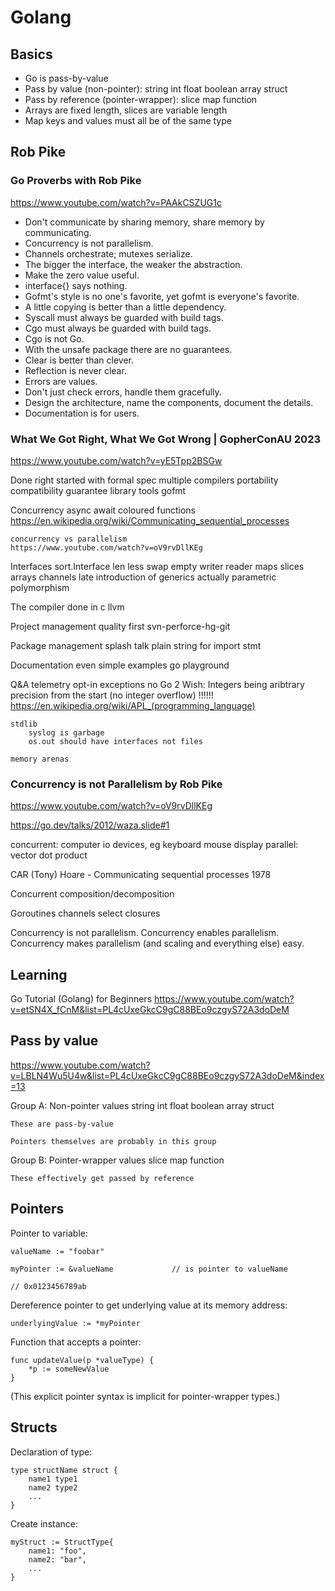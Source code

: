 Golang
======

Basics
------

* Go is pass-by-value
* Pass by value (non-pointer):			string int float boolean array struct
* Pass by reference (pointer-wrapper):	slice map function
* Arrays are fixed length, slices are variable length
* Map keys and values must all be of the same type



Rob Pike
--------

### Go Proverbs with Rob Pike

https://www.youtube.com/watch?v=PAAkCSZUG1c

* Don't communicate by sharing memory, share memory by communicating.
* Concurrency is not parallelism.
* Channels orchestrate; mutexes serialize.
* The bigger the interface, the weaker the abstraction.
* Make the zero value useful.
* interface{} says nothing.
* Gofmt's style is no one's favorite, yet gofmt is everyone's favorite.
* A little copying is better than a little dependency.
* Syscall must always be guarded with build tags.
* Cgo must always be guarded with build tags.
* Cgo is not Go.
* With the unsafe package there are no guarantees.
* Clear is better than clever.
* Reflection is never clear.
* Errors are values.
* Don't just check errors, handle them gracefully.
* Design the architecture, name the components, document the details.
* Documentation is for users.


### What We Got Right, What We Got Wrong | GopherConAU 2023

https://www.youtube.com/watch?v=yE5Tpp2BSGw

Done right
	started with formal spec
	multiple compilers
	portability
	compatibility guarantee
	library
	tools
	gofmt

Concurrency
	async await
	coloured functions
	https://en.wikipedia.org/wiki/Communicating_sequential_processes

	concurrency vs parallelism
	https://www.youtube.com/watch?v=oV9rvDllKEg

Interfaces
	sort.Interface len less swap
	empty writer reader
	maps slices arrays channels
	late introduction of generics
	actually parametric polymorphism

The compiler
	done in c
	llvm

Project management
	quality first
	svn-perforce-hg-git

Package management
	splash talk
	plain string for import stmt

Documentation
	even simple examples
	go playground

Q&A
	telemetry opt-in
	exceptions
	no Go 2
	Wish: Integers being aribtrary precision from the start (no integer overflow)   !!!!!!
	https://en.wikipedia.org/wiki/APL_(programming_language)

	stdlib
		syslog is garbage
		os.out should have interfaces not files

	memory arenas



### Concurrency is not Parallelism by Rob Pike

https://www.youtube.com/watch?v=oV9rvDllKEg

https://go.dev/talks/2012/waza.slide#1

concurrent: computer io devices, eg keyboard mouse display
parallel: vector dot product

CAR (Tony) Hoare - Communicating sequential processes 1978

Concurrent composition/decomposition

Goroutines
	channels
	select
	closures

Concurrency is not parallelism.
Concurrency enables parallelism.
Concurrency makes parallelism (and scaling and everything else) easy.



Learning
--------

Go Tutorial (Golang) for Beginners
https://www.youtube.com/watch?v=etSN4X_fCnM&list=PL4cUxeGkcC9gC88BEo9czgyS72A3doDeM






Pass by value
-------------

https://www.youtube.com/watch?v=LBLN4Wu5U4w&list=PL4cUxeGkcC9gC88BEo9czgyS72A3doDeM&index=13

Group A: Non-pointer values
	string
	int
	float
	boolean
	array
	struct

	These are pass-by-value

	Pointers themselves are probably in this group

Group B: Pointer-wrapper values
	slice
	map
	function

	These effectively get passed by reference


Pointers
--------

Pointer to variable:

	valueName := "foobar"

	myPointer := &valueName 			// is pointer to valueName

	// 0x0123456789ab

Dereference pointer to get underlying value at its memory address:

	underlyingValue := *myPointer

Function that accepts a pointer:

	func updateValue(p *valueType) {
		*p := someNewValue
	}

(This explicit pointer syntax is implicit for pointer-wrapper types.)


Structs
-------

Declaration of type:

	type structName struct {
		name1 type1
		name2 type2
		...
	}

Create instance:

	myStruct := StructType{
		name1: "foo",
		name2: "bar",
		...
	}






